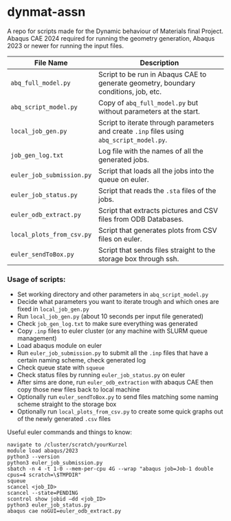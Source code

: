 # dynmat-assn

A repo for scripts made for the Dynamic behaviour of Materials final Project. Abaqus CAE 2024 required for running the 
geometry generation, Abaqus 2023 or newer for running the input files.

| File Name                 | Description                                                                               |
|---------------------------|-------------------------------------------------------------------------------------------|
| `abq_full_model.py`       | Script to be run in Abaqus CAE to generate geometry, boundary conditions, job, etc.       |
| `abq_script_model.py`     | Copy of `abq_full_model.py` but without parameters at the start.                          |
| `local_job_gen.py`        | Script to iterate through parameters and create `.inp` files using `abq_script_model.py`. |
| `job_gen_log.txt`         | Log file with the names of all the generated jobs.                                        |
| `euler_job_submission.py` | Script that loads all the jobs into the queue on euler.                                   |
| `euler_job_status.py`     | Script that reads the `.sta` files of the jobs.                                           |
| `euler_odb_extract.py`    | Script that extracts pictures and CSV files from ODB Databases.                           |
| `local_plots_from_csv.py` | Script that generates plots from CSV files on euler.                                      |
| `euler_sendToBox.py`      | Script that sends files straight to the storage box through ssh.                          |




### Usage of scripts:
- Set working directory and other parameters in `abq_script_model.py`
- Decide what parameters you want to iterate trough and which ones are fixed in `local_job_gen.py`
- Run `local_job_gen.py` (about 10 seconds per input file generated)
- Check `job_gen_log.txt` to make sure everything was generated
- Copy `.inp` files to euler cluster (or any machine with SLURM queue management)
- Load abaqus module on euler
- Run `euler_job_submission.py` to submit all the `.inp` files that have a certain naming scheme, check generated log
- Check queue state with `squeue`
- Check status files by running `euler_job_status.py` on euler
- After sims are done, run `euler_odb_extraction` with abaqus CAE then copy those new files back to local machine
- Optionally run `euler_sendToBox.py` to send files matching some naming scheme straight to the storage box
- Optionally run `local_plots_from_csv.py` to create some quick graphs out of the newly generated `.csv` files

Useful euler commands and things to know:
```
navigate to /cluster/scratch/yourKurzel
module load abaqus/2023
python3 --version
python3 euler_job_submission.py
sbatch -n 4 -t 1-0 --mem-per-cpu 4G --wrap "abaqus job=Job-1 double cpus=4 scratch=\$TMPDIR"
squeue
scancel <job_ID>
scancel --state=PENDING
scontrol show jobid –dd <job_ID>
python3 euler_job_status.py
abaqus cae noGUI=euler_odb_extract.py

```
